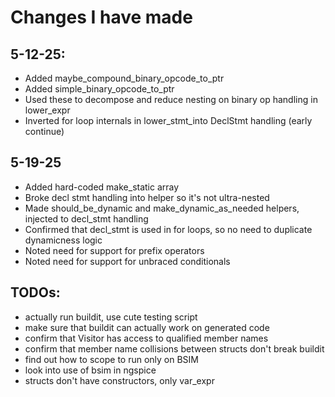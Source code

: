 # Changes I have made
## 5-12-25:
- Added maybe_compound_binary_opcode_to_ptr
- Added simple_binary_opcode_to_ptr 
- Used these to decompose and reduce nesting on binary op handling in lower_expr
- Inverted for loop internals in lower_stmt_into DeclStmt handling (early continue)

## 5-19-25
- Added hard-coded make_static array
- Broke decl stmt handling into helper so it's not ultra-nested
- Made should_be_dynamic and make_dynamic_as_needed helpers, injected to decl_stmt handling
- Confirmed that decl_stmt is used in for loops, so no need to duplicate dynamicness logic
- Noted need for support for prefix operators
- Noted need for support for unbraced conditionals


## TODOs:

- actually run buildit, use cute testing script
- make sure that buildit can actually work on generated code
- confirm that Visitor has access to qualified member names
- confirm that member name collisions between structs don't break buildit
- find out how to scope to run only on BSIM
- look into use of bsim in ngspice
- structs don't have constructors, only var_expr


